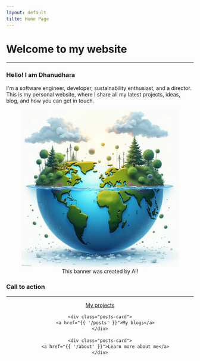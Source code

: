 ```yaml
---
layout: default
tilte: Home Page
---
```


# Welcome to my website

---

### Hello! I am <span itemprop="name">Dhanudhara</span>

I'm a software engineer, developer, sustainability enthusiast, and a director. This is my personal website, where I share all my latest projects, ideas, blog, and how you can get in touch.

<div align="center">
    <figure>
        <img
            src="res/images/banner.webp"
            alt="Web banner"
        >
        <figcaption>This banner was created by AI!</figcaption>
    </figure>
</div>

### Call to action

---
<div align="center" style="display: inline;">
    <div class="posts-card">
        <a href="{{ '/projects' }}">My projects</a>
    </div>

    <div class="posts-card">
        <a href="{{ '/posts' }}">My blogs</a>
    </div>

    <div class="posts-card">
        <a href="{{ '/about' }}">Learn more about me</a>
    </div>
</div>
